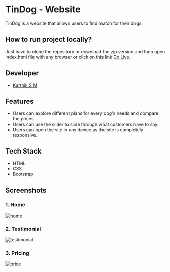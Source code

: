 # TinDog -  Website

TinDog is a website that allows users to find match for their dogs.


## How to run project locally?
Just have to clone the repository or download the zip version and then open index.html file with any browser or click on this link <a href="https://karthik257.github.io/TinDog-Bootstrap/">Go Live</a>.

## Developer

- [Karthik S M](https://github.com/karthik257)


## Features

- Users can explore different plans for every dog's needs and compare the prices.
- Users can use the slider to slide through what customers have to say.
- Users can open the site in any device as the site is completely responsive.


## Tech Stack
 - HTML
 - CSS
 - Bootstrap


## Screenshots
### 1. Home

![home](https://user-images.githubusercontent.com/42463560/157612945-97282836-100a-453b-bd60-1d63f6d8ba3c.jpg)

### 2. Testimonial

![testimonial](https://user-images.githubusercontent.com/42463560/157612951-704eaebb-a7c0-4a24-9e55-a3b8e57dac18.jpg)

### 3. Pricing

![price](https://user-images.githubusercontent.com/42463560/157612952-3baa2275-df4f-4eb5-b573-fde894dc388e.jpg)


